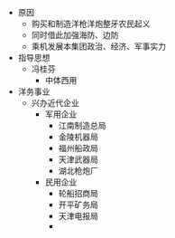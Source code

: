 - 原因
	- 购买和制造洋枪洋炮整牙农民起义
	- 同时借此加强海防、边防
	- 乘机发展本集团政治、经济、军事实力
- 指导思想
	- 冯桂芬
		- 中体西用
- 洋务事业
	- 兴办近代企业
		- 军用企业
			- 江南制造总局
			- 金陵机器局
			- 福州船政局
			- 天津武器局
			- 湖北枪炮厂
		- 民用企业
			- 轮船招商局
			- 开平矿务局
			- 天津电报局
			-